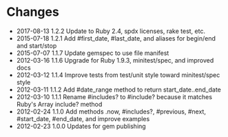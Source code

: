 # Changes

* 2017-08-13 1.2.2 Update to Ruby 2.4, spdx licenses, rake test, etc.
* 2015-07-18 1.2.1 Add #first_date, #last_date, and aliases for begin/end and start/stop
* 2015-07-07 1.1.7 Update gemspec to use file manifest
* 2012-03-16 1.1.6 Upgrade for Ruby 1.9.3, minitest/spec, and improved docs
* 2012-03-12 1.1.4 Improve tests from test/unit style toward minitest/spec style
* 2012-03-11 1.1.2 Add #date_range method to return start_date..end_date
* 2012-03-10 1.1.1 Rename #includes? to #include? because it matches Ruby's Array include? method
* 2012-02-24 1.1.0 Add methods .now, #includes?, #previous, #next, #start_date, #end_date, and improve examples
* 2012-02-23 1.0.0 Updates for gem publishing
